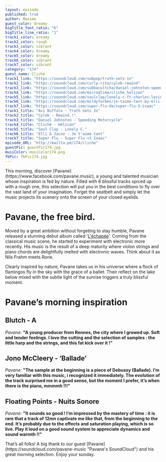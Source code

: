 ```yaml
---
layout: episode
published: true
author: Maxime
guest_color: dreamy
bigTitle_font_ratio: "6"
bigTitle_line_ratio: "1"
track1_color: dreamy
track2_color: rough
track3_color: vibrant
track4_color: dreamy
track5_color: dreamy
track6_color: vibrant
track7_color: vibrant
category: "174"
guest_name: Cliché
track1_link: "https://soundcloud.com/subpop/truth-sets-in"
track2_link: "https://soundcloud.com/curly-rita/cylob-rewind"
track3_link: "https://soundcloud.com/subbacultcha/daniel-johnston-speeding-motorcycle"
track4_link: "https://soundcloud.com/microqlima/cliche_helicon"
track5_link: "https://soundcloud.com/soulclap/lonely-c-ft-charles-levine"
track6_link: "https://soundcloud.com/mildyforbes/je-taime-tant-by-elli-jacno"
track7_link: "https://soundcloud.com/super-flu-de/super-flu-3-isaac"
track1_title: "Avi Buffalo - Truth Sets In"
track2_title: "Cylob - Rewind !"
track3_title: "Daniel Johnston - Speeding Motorcycle"
track4_title: "Cliché - Hélicon"
track5_title: "Soul Clap - Lonely C."
track6_title: "Elli & Jacno - Je t'aime tant"
track7_title: "Super Flu - Super Flu <3 Isaac"
episode_URL: "http://mailta.pe/174/cliche"
guestPic: guestPic174.jpg
musiColor: musiColor174.png
fbPic: fbPic174.jpg
---
```


<p id="introduction">This morning, discover [Pavane](https://www.facebook.com/pavane.music), a young and talented musician whose inspiration is fed by nature. Filled with 6 blissful tracks spiced up with a rough one, this selection will put you in the best conditions to fly over the vast land of your imagination. Forget the seatbelt and simply let the music projects its scenery onto the screen of your closed eyelids.</p>

# Pavane, the free bird.

Moved by a great ambition without forgeting to stay humble, Pavane released a stunning debut album called '[L'échapée](https://eumolpe.bandcamp.com/album/l-chapp-e)'. Coming from the classical music scene, he started to experiment with electronic more recently. His music is the result of a deep maturity where violon strings and piano chords are delightfully melted with electronic waves. Think about it as Nils Frahm meets Rone. 

Clearly inspired by nature, Pavane takes us in his universe where a flock of flamingos fly in the sky with the grace of a ballet. Their reflect on the lake below mixed with the subtle light of the sunrise triggers a truly blissful moment.

# Pavane’s morning inspiration
 
## Blutch - A
_Pavane:_ **"**A young producer from Rennes, the city where I growed up. Soft and tender feelings. I love the cutting and the selection of samples : the little harp and the strings, and this fat kick over it !**"**
 
## Jono McCleery - ‘Ballade’
_Pavane:_ **"**The sample at the beginning is a piece of Debussy (Ballade). I’m very familiar with this music, i recognized it immediately. The evolution of the track surprised me in a good sense, but the moment I prefer, it’s when there is the piano, mmmmh !!!**"**
 
## Floating Points - Nuits Sonore
_Pavane:_ **"**It sounds so good ! I’m impressed by the mastery of time : it is rare that a track of 12mn captivate me like that, from the beginning to the end. It’s probably due to the effects and saturation playing, which is so live. Play it loud on a good sound system to appreciate dynamics and sound warmth !!**"** 
 
<p id="outroduction">
That’s all folks! A big thank to our guest [Pavane](https://soundcloud.com/pavane-music "Pavane's SoundCloud") and his great morning selection. Enjoy your sunday.
</p>